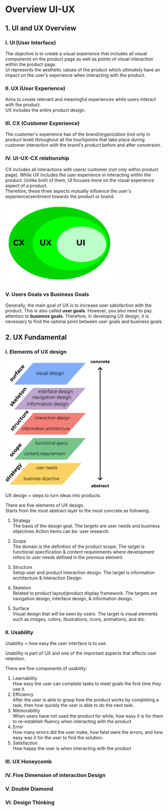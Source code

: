 # Overview UI-UX


## 1. UI and UX Overview

### I. UI (User Interface)
The objective is to create a visual experience that includes all visual components on the product page as well as points of visual interaction within the product page. <br>
UI represents the aesthetic values of the product which ultimately have an impact on the user's experience when interacting with the product.

### II. UX (User Experience)
Aims to create relevant and meaningful experiences while users interact with the product. <br>
UX includes the entire product design.

### III. CX (Customer Experience)
The customer's experience has of the brand/organization (not only in product level) throughout all the touchpoints that take place during customer interaction with the brand's product before and after conversion.

### IV. UI-UX-CX relationship
CX includes all interactions with users/ customer (not only within product page).
While UX includes the user experience in interacting within the product.
Unlike both of them, UI focuses more on the visual experience aspect of a product. <br>
Therefore, these three aspects mutually influence the user's experience/sentiment towards the product or brand.

<p align="left">
    <img height="250" src="images/CX-UX-UI.png">
</p>

### V. Users Goals vs Business Goals
Generally, the main goal of UX is to increase user satisfaction with the product. This is also called **user goals**.
However, you also need to pay attention to **business goals**.
Therefore, in developing UX design, it is necessary to find the optimal point between user goals and business goals.


## 2. UX Fundamental

### I. Elements of UX design 
<p align="left">
    <img height="400" src="images/element-ux-design.png">
</p>

UX design = steps to turn ideas into products.

There are five elements of UX design.<br>
Starts from the most abstract layer to the most concrete as following:
1.	Strategy <br>
The basis of the design goal.
The targets are user needs and business objectives
Action Items can be: user research.

2.	Scope <br>
The domain is the definition of the product scope.
The target is functional specification & content requirements where development refers to user needs defined in the previous element.

3.	Structure <br>
Setup user and product interaction design.
The target is information architecture & Interaction Design.

4.	Skeleton <br>
Related to product layout/product display framework.
The targets are navigation design, interface design, & information design.

5.	Surface <br>
Visual design that will be seen by users. The target is visual elements such as images, colors, illustrations, icons, animations, and etc.


### II. Usability
Usability = how easy the user interface is to use.

Usability is part of UX and one of the important aspects that affects user retention.

There are five components of usability:
1. Learnability <br>
How easy the user can complete tasks to meet goals the first time they use it.
2. Efficiency <br>
After the user is able to grasp how the product works by completing a task, then how quickly the user is able to do the next task.
3. Memorability <br>
When users have not used the product for while, how easy it is for them to re-establish fluency when interacting with the product 
4. Error <br>
How many errors did the user make, how fatal were the errors, and how easy was it for the user to find the solution.
5. Satisfaction <br>
How happy the user is when interacting with the product


### III. UX Honeycomb



### IV. Five Dimension of interaction Design



### V. Double Diamond



### VI. Design Thinking
